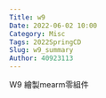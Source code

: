 ```yaml
---
Title: w9
Date: 2022-06-02 10:00
Category: Misc
Tags: 2022SpringCD
Slug: w9_summary
Author: 40923113
---
```



<!-- PELICAN_END_SUMMARY -->


W9
繪製mearm零組件


